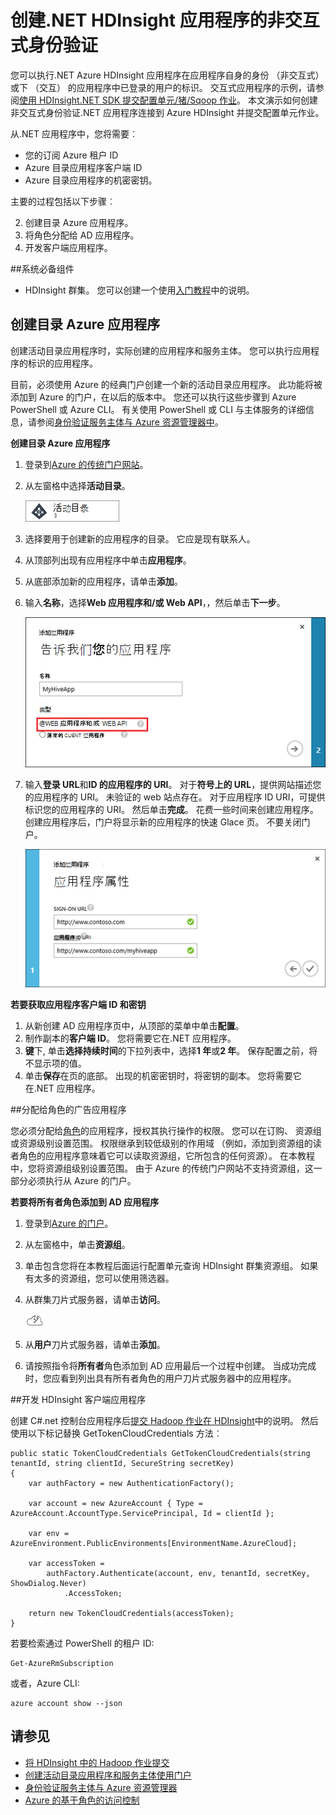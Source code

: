 <properties
    pageTitle="创建非交互式身份验证.NET HDInsight applciations |Microsoft Azure"
    description="了解如何创建非交互式身份验证.NET HDInsight 应用程序。"
    editor="cgronlun"
    manager="jhubbard"
    services="hdinsight"
    documentationCenter=""
    tags="azure-portal"
    authors="mumian"/>

<tags
    ms.service="hdinsight"
    ms.workload="big-data"
    ms.tgt_pltfrm="na"
    ms.devlang="na"
    ms.topic="article"
    ms.date="09/02/2016"
    ms.author="jgao"/>

# <a name="create-non-interactive-authentication-net-hdinsight-applications"></a>创建.NET HDInsight 应用程序的非交互式身份验证

您可以执行.NET Azure HDInsight 应用程序在应用程序自身的身份 （非交互式） 或下 （交互） 的应用程序中已登录的用户的标识。 交互式应用程序的示例，请参阅[使用 HDInsight.NET SDK 提交配置单元/猪/Sqoop 作业](hdinsight-submit-hadoop-jobs-programmatically.md#submit-hivepigsqoop-jobs-using-hdinsight-net-sdk)。 本文演示如何创建非交互式身份验证.NET 应用程序连接到 Azure HDInsight 并提交配置单元作业。

从.NET 应用程序中，您将需要︰

- 您的订阅 Azure 租户 ID
- Azure 目录应用程序客户端 ID
- Azure 目录应用程序的机密密钥。  

主要的过程包括以下步骤︰

2. 创建目录 Azure 应用程序。
2. 将角色分配给 AD 应用程序。
3. 开发客户端应用程序。


##<a name="prerequisites"></a>系统必备组件

- HDInsight 群集。 您可以创建一个使用[入门教程](hdinsight-hadoop-linux-tutorial-get-started.md#create-cluster)中的说明。 




## <a name="create-azure-directory-application"></a>创建目录 Azure 应用程序 
创建活动目录应用程序时，实际创建的应用程序和服务主体。 您可以执行应用程序的标识的应用程序。

目前，必须使用 Azure 的经典门户创建一个新的活动目录应用程序。 此功能将被添加到 Azure 的门户，在以后的版本中。 您还可以执行这些步骤到 Azure PowerShell 或 Azure CLI。 有关使用 PowerShell 或 CLI 与主体服务的详细信息，请参阅[身份验证服务主体与 Azure 资源管理器中](../resource-group-authenticate-service-principal.md)。

**创建目录 Azure 应用程序**

1.  登录到[Azure 的传统门户网站]( https://manage.windowsazure.com/)。
2.  从左窗格中选择**活动目录**。

    ![Azure 经典门户活动目录](.\media\hdinsight-create-non-interactive-authentication-dotnet-application\active-directory.png)
    
3.  选择要用于创建新的应用程序的目录。 它应是现有联系人。
4.  从顶部列出现有应用程序中单击**应用程序**。
5.  从底部添加新的应用程序，请单击**添加**。
6.  输入**名称**，选择**Web 应用程序和/或 Web API**，，然后单击**下一步**。

    ![新 azure 的活动目录应用程序](.\media\hdinsight-create-non-interactive-authentication-dotnet-application\hdinsight-add-ad-application.png)

7.  输入**登录 URL**和**ID 的应用程序的 URI**。 对于**符号上的 URL**，提供网站描述您的应用程序的 URI。 未验证的 web 站点存在。 对于应用程序 ID URI，可提供标识您的应用程序的 URI。 然后单击**完成**。
花费一些时间来创建应用程序。  创建应用程序后，门户将显示新的应用程序的快速 Glace 页。 不要关闭门户。 

    ![新 azure 的活动目录应用程序属性](.\media\hdinsight-create-non-interactive-authentication-dotnet-application\hdinsight-add-ad-application-properties.png)

**若要获取应用程序客户端 ID 和密钥**

1.  从新创建 AD 应用程序页中，从顶部的菜单中单击**配置**。
2.  制作副本的**客户端 ID**。 您将需要它在.NET 应用程序。
3.  **键**下, 单击**选择持续时间**的下拉列表中，选择**1 年**或**2 年**。 保存配置之前，将不显示项的值。
4.  单击**保存**在页的底部。 出现的机密密钥时，将密钥的副本。 您将需要它在.NET 应用程序。

##<a name="assign-ad-application-to-role"></a>分配给角色的广告应用程序

您必须分配给[角色](../active-directory/role-based-access-built-in-roles.md)的应用程序，授权其执行操作的权限。 您可以在订购、 资源组或资源级别设置范围。 权限继承到较低级别的作用域 （例如，添加到资源组的读者角色的应用程序意味着它可以读取资源组，它所包含的任何资源）。 在本教程中，您将资源组级别设置范围。  由于 Azure 的传统门户网站不支持资源组，这一部分必须执行从 Azure 的门户。 

**若要将所有者角色添加到 AD 应用程序**

1.  登录到[Azure 的门户](https://portal.azure.com)。
2.  从左窗格中，单击**资源组**。
3.  单击包含您将在本教程后面运行配置单元查询 HDInsight 群集资源组。 如果有太多的资源组，您可以使用筛选器。
4.  从群集刀片式服务器，请单击**访问**。

    ![云和 thunderbolt 图标 = 快速入门](./media/hdinsight-hadoop-create-linux-cluster-portal/quickstart.png)
5.  从**用户**刀片式服务器，请单击**添加**。
6.  请按照指令将**所有者**角色添加到 AD 应用最后一个过程中创建。 当成功完成时，您应看到列出具有所有者角色的用户刀片式服务器中的应用程序。


##<a name="develop-hdinsight-client-application"></a>开发 HDInsight 客户端应用程序

创建 C#.net 控制台应用程序后[提交 Hadoop 作业在 HDInsight](hdinsight-submit-hadoop-jobs-programmatically.md#submit-hivepigsqoop-jobs-using-hdinsight-net-sdk)中的说明。 然后使用以下标记替换 GetTokenCloudCredentials 方法︰

    public static TokenCloudCredentials GetTokenCloudCredentials(string tenantId, string clientId, SecureString secretKey)
    {
        var authFactory = new AuthenticationFactory();

        var account = new AzureAccount { Type = AzureAccount.AccountType.ServicePrincipal, Id = clientId };

        var env = AzureEnvironment.PublicEnvironments[EnvironmentName.AzureCloud];

        var accessToken =
            authFactory.Authenticate(account, env, tenantId, secretKey, ShowDialog.Never)
                .AccessToken;

        return new TokenCloudCredentials(accessToken);
    }

若要检索通过 PowerShell 的租户 ID:

    Get-AzureRmSubscription

或者，Azure CLI:

    azure account show --json

      
## <a name="see-also"></a>请参见

- [将 HDInsight 中的 Hadoop 作业提交](hdinsight-submit-hadoop-jobs-programmatically.md)
- [创建活动目录应用程序和服务主体使用门户](../resource-group-create-service-principal-portal.md)
- [身份验证服务主体与 Azure 资源管理器](../resource-group-authenticate-service-principal.md)
- [Azure 的基于角色的访问控制](../active-directory/role-based-access-control-configure.md)
